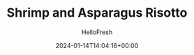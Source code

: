 ---
draft: true # Use this only for setting draft status
hidden: false # Use this to hide unwanted recipes
slug: # <post-title>
title: 'Shrimp and Asparagus Risotto'
description: "One of our favorite things about risottos is that they can breathe new life into otherwise ordinary ingredients. Like shrimp and asparagus, which in any other context might seem like the start of a crisp salad or stir-fry, but here become cozy, warm, and tender when folded into the oozy grains. To freshen things up, we’re adding a dash of Meyer lemon, the hybrid citrus fruit that’s part orange, part lemon, and all tangy deliciousness."
image: https://img.hellofresh.com/f_auto,fl_lossy,q_auto,w_1200/hellofresh_s3/image/w12-r4-ce722a6b.jpg
date: 2024-01-14T14:04:16+00:00
author: HelloFresh

tags: ['Eat First', 'Contains shellfish']
categories: "main course"
cuisines: "American"
allergens: ['Shellfish', 'Milk']

calories: 580
preptime: ['45 minutes']
cooktime: # 180 = 3 Hours | In minutes
totaltime: PT45M
servings: 2

links:
  - description: "One of our favorite things about risottos is that they can breathe new life into otherwise ordinary ingredients. Like shrimp and asparagus, which in any other context might seem like the start of a crisp salad or stir-fry, but here become cozy, warm, and tender when folded into the oozy grains. To freshen things up, we’re adding a dash of Meyer lemon, the hybrid citrus fruit that’s part orange, part lemon, and all tangy deliciousness."
    website: https://www.hellofresh.com/recipes/w12-r4-589a11c49df1813d8b5d9cb2
    image: https://img.hellofresh.com/f_auto,fl_lossy,q_auto,w_1200/hellofresh_s3/image/w12-r4-ce722a6b.jpg
 
weight: # 1 | You can add weight to some posts to override the default sorting (date descending)

comments: false # Keep False

ingredients: ['10 ounce Shrimp', '¾ cup Arborio Rice', '6 ounce Asparagus', '1 unit Yellow Onion', '2 clove Garlic', '¼ cup Parmesan Cheese', '1 unit Veggie Stock Concentrate', '1 unit Meyer Lemon', '1 tablespoon Butter', '2 teaspoon Olive Oil', 'unit Salt', 'unit Pepper']

instructionTitles: ['Make Stock and Prep', 'Cook Onion', 'Blanch Asparagus', 'Make Risotto', 'Cook Shrimp', 'Finish']
instructions: ['Wash and dry all produce. Bring 4 cups water and stock concentrate to a simmer in a small pot over mediumlow heat. Meanwhile, trim and discard bottom inch from asparagus, then cut stalks into 1-inch pieces. Halve and peel onion. Finely chop one half (save other for another use). Mince garlic. Zest, then halve lemon.', 'Heat a drizzle of olive oil in a large pan over medium heat. Add onion and cook, stirring, until soft, about 5 minutes. Add half the garlic and cook, stirring, until fragrant, another 30 seconds.', 'While onion cooks, fill a medium bowl with ice water. Lower asparagus into simmering stock. Cook until bright green, about 1 minute. Remove with a slotted spoon (keeping stock over medium-low heat) and transfer to bowl with ice water. Let cool, then drain.', 'Add rice to pan with onion. Cook, stirring, until grains are translucent. Add stock ½ cup at a time, stirring after each addition. Allow rice to absorb most of stock before adding more. Continue until grains are al dente and creamy, 25-30 minutes.', 'Heat a drizzle of olive oil in a medium pan over medium heat. Pat shrimp dry with a paper towel. Add shrimp, remaining garlic, and asparagus. Cook, tossing, until shrimp are opaque, 3-4 minutes. Season with salt and pepper.', 'When risotto is done cooking, stir in shrimp mixture, a pinch of lemon zest, half the Parmesan, and 1 TBSP butter. Season with salt, pepper, and a squeeze of lemon. Divide risotto between plates. Sprinkle with remaining Parmesan and serve.']
---